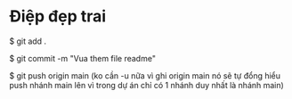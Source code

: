 <!-- readme giống cái file  nó chứa các hướng dẫn nó luôn đc hiện trước để giới thiệu-->

# Điệp đẹp trai

$ git add .

$ git commit -m "Vua them file readme"

$ git push origin main (ko cần -u nữa vì ghi origin main nó sẽ tự đổng hiểu push nhánh main lên vì trong dự án chỉ có 1 nhánh duy nhất là nhánh main)
